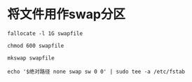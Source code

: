 # 将文件用作swap分区

`fallocate -l 1G swapfile`

`chmod 600 swapfile`

`mkswap swapfile`

`echo '$绝对路径 none swap sw 0 0' | sudo tee -a /etc/fstab`
